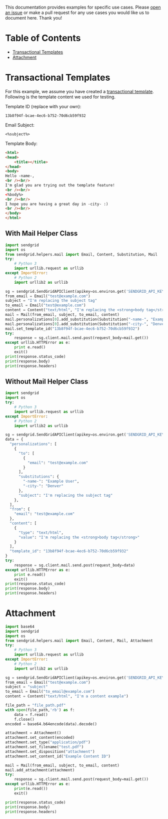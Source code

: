 This documentation provides examples for specific use cases. Please [open an issue](https://github.com/sendgrid/sendgrid-python/issues) or make a pull request for any use cases you would like us to document here. Thank you!

# Table of Contents

* [Transactional Templates](#transactional_templates)
* [Attachment](#attachment)

<a name="transactional_templates"></a>
# Transactional Templates

For this example, we assume you have created a [transactional template](https://sendgrid.com/docs/User_Guide/Transactional_Templates/index.html). Following is the template content we used for testing.

Template ID (replace with your own):

```text
13b8f94f-bcae-4ec6-b752-70d6cb59f932
```

Email Subject:

```text
<%subject%>
```

Template Body:

```html
<html>
<head>
	<title></title>
</head>
<body>
Hello -name-,
<br /><br/>
I'm glad you are trying out the template feature!
<br /><br/>
<%body%>
<br /><br/>
I hope you are having a great day in -city- :)
<br /><br/>
</body>
</html>
```

## With Mail Helper Class

```python
import sendgrid
import os
from sendgrid.helpers.mail import Email, Content, Substitution, Mail
try:
    # Python 3
    import urllib.request as urllib
except ImportError:
    # Python 2
    import urllib2 as urllib

sg = sendgrid.SendGridAPIClient(apikey=os.environ.get('SENDGRID_API_KEY'))
from_email = Email("test@example.com")
subject = "I'm replacing the subject tag"
to_email = Email("test@example.com")
content = Content("text/html", "I'm replacing the <strong>body tag</strong>")
mail = Mail(from_email, subject, to_email, content)
mail.personalizations[0].add_substitution(Substitution("-name-", "Example User"))
mail.personalizations[0].add_substitution(Substitution("-city-", "Denver"))
mail.set_template_id("13b8f94f-bcae-4ec6-b752-70d6cb59f932")
try:
    response = sg.client.mail.send.post(request_body=mail.get())
except urllib.HTTPError as e:
    print e.read()
    exit()
print(response.status_code)
print(response.body)
print(response.headers)
```

## Without Mail Helper Class

```python
import sendgrid
import os
try:
    # Python 3
    import urllib.request as urllib
except ImportError:
    # Python 2
    import urllib2 as urllib

sg = sendgrid.SendGridAPIClient(apikey=os.environ.get('SENDGRID_API_KEY'))
data = {
  "personalizations": [
    {
      "to": [
        {
          "email": "test@example.com"
        }
      ],
      "substitutions": {
        "-name-": "Example User",
        "-city-": "Denver"
      },
      "subject": "I'm replacing the subject tag"
    },
  ],
  "from": {
    "email": "test@example.com"
  },
  "content": [
    {
      "type": "text/html",
      "value": "I'm replacing the <strong>body tag</strong>"
    }
  ],
  "template_id": "13b8f94f-bcae-4ec6-b752-70d6cb59f932"
}
try:
    response = sg.client.mail.send.post(request_body=data)
except urllib.HTTPError as e:
    print e.read()
    exit()
print(response.status_code)
print(response.body)
print(response.headers)
```

<a name="attachment"></a>
# Attachment

```python
import base64
import sendgrid
import os
from sendgrid.helpers.mail import Email, Content, Mail, Attachment
try:
    # Python 3
    import urllib.request as urllib
except ImportError:
    # Python 2
    import urllib2 as urllib

sg = sendgrid.SendGridAPIClient(apikey=os.environ.get('SENDGRID_API_KEY'))
from_email = Email("test@example.com")
subject = "subject"
to_email = Email("to_email@example.com")
content = Content("text/html", "I'm a content example")

file_path = "file_path.pdf"
with open(file_path,'rb') as f:
    data = f.read()
    f.close()
encoded = base64.b64encode(data).decode()

attachment = Attachment()
attachment.set_content(encoded)
attachment.set_type("application/pdf")
attachment.set_filename("test.pdf")
attachment.set_disposition("attachment")
attachment.set_content_id("Example Content ID")

mail = Mail(from_email, subject, to_email, content)
mail.add_attachment(attachment)
try:
    response = sg.client.mail.send.post(request_body=mail.get())
except urllib.HTTPError as e:
    print(e.read())
    exit()

print(response.status_code)
print(response.body)
print(response.headers)
```
